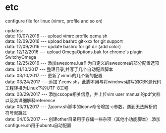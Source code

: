 # etc
configure file for linux (vimrc, profile and so on)


updates:  
	date: 10/07/2016	--- upload vimrc profile qemu.sh  
	data: 12/09/2016	--- upload bashrc git-xxx for git support    
	data: 12/09/2016	--- update bashrc for git dir (add color)  
	data: 12/12/2016	--- upload OmegaOptions.bak for chrome`s plugin SwitchyOmega  
	data: 12/25/2016	--- 添加awesome.lua作为自定义的awesome的部分配置选项  
	data: 01/10/2017	--- 整理目录,并写了几个自动配置脚本  
	data: 03/10/2017	--- 更新了vimrc的几个新的配置  
	data: 03/24/2017	--- 添加了conv.sh，此脚本用与将windows编写的GBK源代码工程转换为Linux下的UTF-8工程  
	data: 03/29/2017	--- 添加cscope相关信息，并上传vim user manual的pdf文档以及其详细解释reference  
	data: 03/31/2017	--- 为conv.sh脚本的iconv命令增加-c参数，遇到无法解析的符号就跳过  
	date: 04/05/2017	--- 创建other目录用于存储一些杂项（其他小功能脚本）,添加configure.sh用于ubuntu自动配置    
